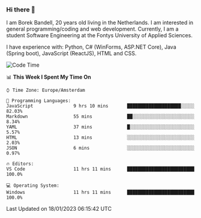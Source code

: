 ### Hi there 👋

I am Borek Bandell, 20 years old living in the Netherlands. I am interested in general programming/coding and web development. Currently, I am a student Software Engineering at the Fontys University of Applied Sciences.

I have experience with: Python, C# (WinForms, ASP.NET Core), Java (Spring boot), JavaScript (ReactJS), HTML and CSS.

<!--START_SECTION:waka-->
![Code Time](http://img.shields.io/badge/Code%20Time-345%20hrs%2037%20mins-blue)

📊 **This Week I Spent My Time On** 

```text
⌚︎ Time Zone: Europe/Amsterdam

💬 Programming Languages: 
JavaScript               9 hrs 10 mins       ████████████████████░░░░░   82.03% 
Markdown                 55 mins             ██░░░░░░░░░░░░░░░░░░░░░░░   8.34% 
YAML                     37 mins             █░░░░░░░░░░░░░░░░░░░░░░░░   5.57% 
HTML                     13 mins             ░░░░░░░░░░░░░░░░░░░░░░░░░   2.03% 
JSON                     6 mins              ░░░░░░░░░░░░░░░░░░░░░░░░░   0.97%

🔥 Editors: 
VS Code                  11 hrs 11 mins      █████████████████████████   100.0%

💻 Operating System: 
Windows                  11 hrs 11 mins      █████████████████████████   100.0%

```


 Last Updated on 18/01/2023 06:15:42 UTC
<!--END_SECTION:waka-->

<!--**tcBorek2002/tcBorek2002** is a ✨ _special_ ✨ repository because its `README.md` (this file) appears on your GitHub profile.

Here are some ideas to get you started:

- 🔭 I’m currently working on ...
- 🌱 I’m currently learning ...
- 👯 I’m looking to collaborate on ...
- 🤔 I’m looking for help with ...
- 💬 Ask me about ...
- 📫 How to reach me: ...
- 😄 Pronouns: ...
- ⚡ Fun fact: ...
-->
